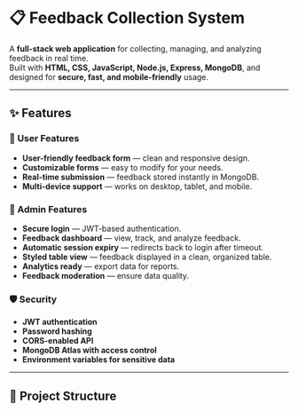# 📋 Feedback Collection System

A **full-stack web application** for collecting, managing, and analyzing feedback in real time.  
Built with **HTML, CSS, JavaScript, Node.js, Express, MongoDB**, and designed for **secure, fast, and mobile-friendly** usage.  

---

## ✨ Features

### 🎯 User Features
- **User-friendly feedback form** — clean and responsive design.
- **Customizable forms** — easy to modify for your needs.
- **Real-time submission** — feedback stored instantly in MongoDB.
- **Multi-device support** — works on desktop, tablet, and mobile.

### 🔐 Admin Features
- **Secure login** — JWT-based authentication.
- **Feedback dashboard** — view, track, and analyze feedback.
- **Automatic session expiry** — redirects back to login after timeout.
- **Styled table view** — feedback displayed in a clean, organized table.
- **Analytics ready** — export data for reports.
- **Feedback moderation** — ensure data quality.

### 🛡 Security
- **JWT authentication**
- **Password hashing**
- **CORS-enabled API**
- **MongoDB Atlas with access control**
- **Environment variables for sensitive data**

---

## 📂 Project Structure

